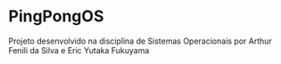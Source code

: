 # PingPongOS
Projeto desenvolvido na disciplina de Sistemas Operacionais por Arthur Fenili da Silva e Eric Yutaka Fukuyama
